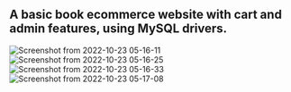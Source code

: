 ## A basic book ecommerce website with cart and admin features, using MySQL drivers.

![Screenshot from 2022-10-23 05-16-11](https://user-images.githubusercontent.com/53101134/197366734-2d725977-a0e4-471e-be37-11caf48c54b2.png)
![Screenshot from 2022-10-23 05-16-25](https://user-images.githubusercontent.com/53101134/197366736-ccbaa4d9-3dbe-4c3c-b1b5-81d2b4d1b71f.png)
![Screenshot from 2022-10-23 05-16-33](https://user-images.githubusercontent.com/53101134/197366737-87b07a59-b375-4f9d-862d-e7909decca02.png)
![Screenshot from 2022-10-23 05-17-08](https://user-images.githubusercontent.com/53101134/197366738-1e91c8f0-abeb-4d2f-a2c6-96ee09ba9760.png)
